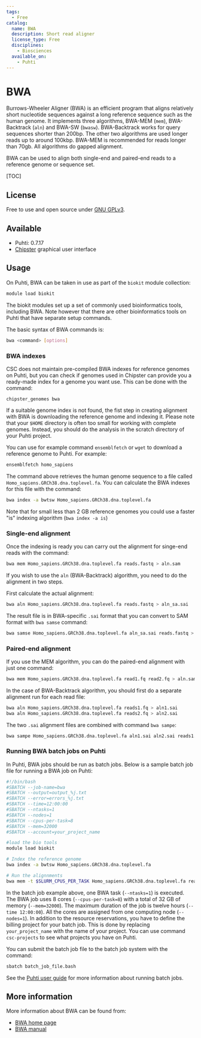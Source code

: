 ```yaml
---
tags:
  - Free
catalog:
  name: BWA
  description: Short read aligner
  license_type: Free
  disciplines:
    - Biosciences
  available_on:
    - Puhti
---
```


# BWA

Burrows-Wheeler Aligner (BWA) is an efficient program that aligns relatively short nucleotide sequences against a long reference sequence such as the human genome. It implements three algorithms, BWA-MEM (`mem`), BWA-Backtrack (`aln`) and BWA-SW (`bwasw`). BWA-Backtrack works for query sequences shorter than 200bp. The other two algorithms are used longer reads up to around 100kbp. BWA-MEM is recommended for reads longer than 70gb. All algorithms do gapped alignment.

BWA can be used to align both single-end and paired-end reads to a reference genome or sequence set.

[TOC]

## License

Free to use and open source under [GNU GPLv3](https://www.gnu.org/licenses/gpl-3.0.html).

## Available

- Puhti: 0.7.17
- [Chipster](https://chipster.csc.fi) graphical user interface

## Usage

On Puhti, BWA can be taken in use as part of the `biokit` module collection:

```bash
module load biokit
```

The biokit modules set up a set of commonly used bioinformatics tools, including BWA. Note however that there are other bioinformatics tools on Puhti that have separate setup commands.

The basic syntax of BWA commands is:

```bash
bwa <command> [options]
```

### BWA indexes

CSC does not maintain pre-compiled BWA indexes for reference genomes on Puhti, but you can check if genomes used in Chipster can provide you a ready-made index for a genome you want use. This can be done with the command:

```
chipster_genomes bwa
``` 

If a suitable genome index is not found, the fist step in creating alignment with BWA is downloading the reference genome and indexing it. Please note that your `$HOME` directory is often too small for working with complete genomes. Instead, you should do the analysis in the scratch directory of your Puhti project.

You can use for example command `ensemblfetch` or `wget` to download a reference genome to Puhti. For example:

```bash
ensemblfetch homo_sapiens
```

The command above retrieves the human genome sequence to a file called `Homo_sapiens.GRCh38.dna.toplevel.fa`. You can calculate the BWA indexes for this file with the command:

```bash
bwa index -a bwtsw Homo_sapiens.GRCh38.dna.toplevel.fa
```

Note that for small less than 2 GB reference genomes you could use a faster "is" indexing algorithm (`bwa index -a is`)

### Single-end alignment

Once the indexing is ready you can carry out the alignment for singe-end reads with the command:

```bash
bwa mem Homo_sapiens.GRCh38.dna.toplevel.fa reads.fastq > aln.sam
```

If you wish to use the `aln` (BWA-Backtrack) algorithm, you need to do the alignment in two steps.

First calculate the actual alignment:

```bash
bwa aln Homo_sapiens.GRCh38.dna.toplevel.fa reads.fastq > aln_sa.sai
```

The result file is in BWA-specific `.sai` format that you can convert to SAM format with `bwa samse` command:

```bash
bwa samse Homo_sapiens.GRCh38.dna.toplevel.fa aln_sa.sai reads.fastq > aln.sam
```

### Paired-end alignment

If you use the MEM algorithm, you can do the paired-end alignment with just one command:

```bash
bwa mem Homo_sapiens.GRCh38.dna.toplevel.fa read1.fq read2.fq > aln.sam
```

In the case of BWA-Backtrack algorithm, you should first do a separate alignment run for each read file:

```bash
bwa aln Homo_sapiens.GRCh38.dna.toplevel.fa reads1.fq > aln1.sai
bwa aln Homo_sapiens.GRCh38.dna.toplevel.fa reads2.fq > aln2.sai
```

The two `.sai` alignment files are combined with command `bwa sampe`:

```bash
bwa sampe Homo_sapiens.GRCh38.dna.toplevel.fa aln1.sai aln2.sai reads1.fq reads2.fq > aln.sam
```

### Running BWA batch jobs on Puhti

In Puhti, BWA jobs should be run as batch jobs. Below is a sample batch job file for running a BWA job on Puhti:

```bash
#!/bin/bash
#SBATCH --job-name=bwa
#SBATCH --output=output_%j.txt
#SBATCH --error=errors_%j.txt
#SBATCH --time=12:00:00
#SBATCH --ntasks=1
#SBATCH --nodes=1  
#SBATCH --cpus-per-task=8
#SBATCH --mem=32000
#SBATCH --account=your_project_name

#load the bio tools
module load biokit

# Index the reference genome
bwa index -a bwtsw Homo_sapiens.GRCh38.dna.toplevel.fa

# Run the alignnments
bwa mem -t $SLURM_CPUS_PER_TASK Homo_sapiens.GRCh38.dna.toplevel.fa reads1.fq reads2.fq > aln.sam
```

In the batch job example above, one BWA task (`--ntasks=1`) is executed. The BWA job uses 8 cores (`--cpus-per-task=8`) with a total of 32 GB of memory (`--mem=32000`). The maximum duration of the job is twelve hours (`--time 12:00:00`). All the cores are assigned from one computing node (`--nodes=1`). In addition to the resource reservations, you have to define the billing project for your batch job. This is done by replacing `your_project_name` with the name of your project. You can use command `csc-projects` to see what projects you have on Puhti.

You can submit the batch job file to the batch job system with the command:

```bash
sbatch batch_job_file.bash
```

See the [Puhti user guide](../computing/running/getting-started.md) for more information about running batch jobs.

## More information

More information about BWA can be found from:

* [BWA home page](http://bio-bwa.sourceforge.net/index.shtml)
* [BWA manual](http://bio-bwa.sourceforge.net/bwa.shtml)

